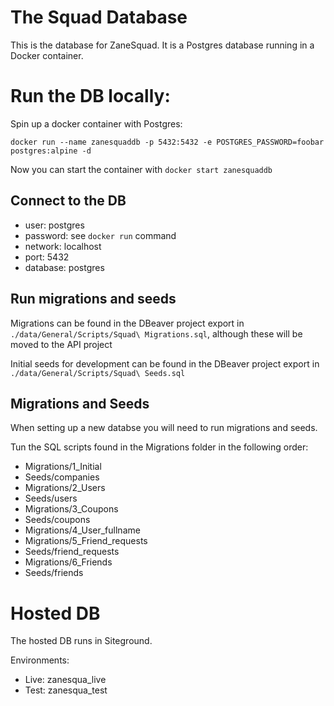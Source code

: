 # The Squad Database

This is the database for ZaneSquad. It is a Postgres database running in a Docker container.

# Run the DB locally:

Spin up a docker container with Postgres:

```
docker run --name zanesquaddb -p 5432:5432 -e POSTGRES_PASSWORD=foobar postgres:alpine -d
```

Now you can start the container with `docker start zanesquaddb`

## Connect to the DB

* user: postgres
* password: see `docker run` command
* network: localhost
* port: 5432
* database: postgres

## Run migrations and seeds

Migrations can be found in the DBeaver project export in `./data/General/Scripts/Squad\ Migrations.sql`, although these will be moved to the API project

Initial seeds for development can be found in the DBeaver project export in `./data/General/Scripts/Squad\ Seeds.sql`

## Migrations and Seeds

When setting up a new databse you will need to run migrations and seeds.

Tun the SQL scripts found in the Migrations folder in the following order:

* Migrations/1_Initial
* Seeds/companies
* Migrations/2_Users
* Seeds/users
* Migrations/3_Coupons
* Seeds/coupons
* Migrations/4_User_fullname
* Migrations/5_Friend_requests
* Seeds/friend_requests
* Migrations/6_Friends
* Seeds/friends

# Hosted DB

The hosted DB runs in Siteground.

Environments:
* Live: zanesqua_live
* Test: zanesqua_test
